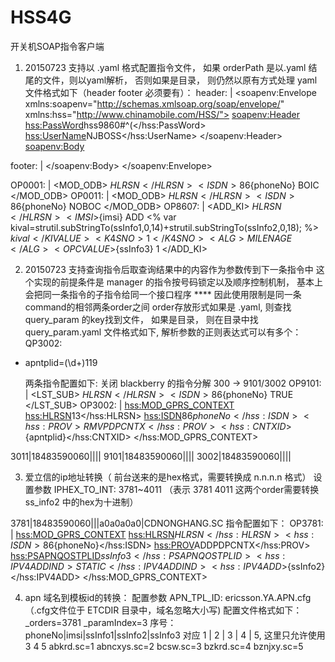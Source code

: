 # HSS4G

开关机SOAP指令客户端

 1. 20150723 支持以 .yaml 格式配置指令文件， 如果 orderPath 是以.yaml 结尾的文件，则以yaml解析， 
 			否则如果是目录， 则仍然以原有方式处理
    yaml 文件格式如下（header footer 必须要有）：
header: |
  <soapenv:Envelope xmlns:soapenv="http://schemas.xmlsoap.org/soap/envelope/" xmlns:hss="http://www.chinamobile.com/HSS/">
   <soapenv:Header>
    <hss:PassWord>hss9860#^(</hss:PassWord>
    <hss:UserName>NJBOSS</hss:UserName>
   </soapenv:Header>
  <soapenv:Body>
  
footer: |
  </soapenv:Body>
  </soapenv:Envelope>

OP0001: |
  <MOD_ODB>
  <HLRSN>${HLRSN}</HLRSN>
  <ISDN>86${phoneNo}</ISDN>
  <ODBOC>BOIC</ODBOC>
  </MOD_ODB>
OP0011: |
  <MOD_ODB>
  <HLRSN>${HLRSN}</HLRSN>
  <ISDN>86${phoneNo}</ISDN>
  <ODBOC>NOBOC</ODBOC>
  </MOD_ODB>
OP8607: |
  <ADD_KI>
  <HLRSN>${HLRSN}</HLRSN>
  <IMSI>${imsi}</IMSI>
  <OPERTYPE>ADD</OPERTYPE>
  <% var kival=strutil.subStringTo(ssInfo1,0,14)+strutil.subStringTo(ssInfo2,0,18); %>
  <KIVALUE>${kival}</KIVALUE>
  <K4SNO>1</K4SNO>
  <ALG>MILENAGE</ALG>
  <OPCVALUE>${ssInfo3}</OPCVALUE>
  <AMFSNO>1</AMFSNO>
  </ADD_KI>
  
    
    
 2. 20150723 支持查询指令后取查询结果中的内容作为参数传到下一条指令中
      这个实现的前提条件是 manager 的指令按号码锁定以及顺序控制机制， 基本上会把同一条指令的子指令给同一个接口程序
    **** 因此使用限制是同一条command的相邻两条order之间
   order存放形式如果是 .yaml, 则查找 query_param 的key找到文件， 如果是目录， 则在目录中找query_param.yaml
   文件格式如下, 解析参数的正则表达式可以有多个：
QP3002: 
 - apntplid=<Group><CNTXID>(\d+)</CNTXID><QOSTPLID>119</QOSTPLID>
     
     两条指令配置如下:  关闭 blackberry 的指令分解 300 -> 9101/3002
OP9101: |
  <LST_SUB>
  <HLRSN>${HLRSN}</HLRSN>
  <ISDN>86${phoneNo}</ISDN>
  <DETAIL>TRUE</DETAIL>
  </LST_SUB>
OP3002: |
  <hss:MOD_GPRS_CONTEXT>
  <hss:HLRSN>13</hss:HLRSN>
  <hss:ISDN>86${phoneNo}</hss:ISDN>
  <hss:PROV>RMVPDPCNTX</hss:PROV>
  <hss:CNTXID>${apntplid}</hss:CNTXID>
  </hss:MOD_GPRS_CONTEXT>

3011|18483590060||||
9101|18483590060||||
3002|18483590060||||


 3. 爱立信的ip地址转换（ 前台送来的是hex格式，需要转换成 n.n.n.n 格式）
   设置参数 IPHEX_TO_INT: 3781~4011    （表示 3781 4011 这两个order需要转换 ss_info2 中的hex为十进制）
 
   3781|18483590060|||a0a0a0a0|CDNONGHANG.SC
指令配置如下：
OP3781: |
  <hss:MOD_GPRS_CONTEXT>
  <hss:HLRSN>${HLRSN}</hss:HLRSN>
  <hss:ISDN>86${phoneNo}</hss:ISDN>
  <hss:PROV>ADDPDPCNTX</hss:PROV>
  <hss:PSAPNQOSTPLID>${ssInfo3}</hss:PSAPNQOSTPLID>
  <hss:IPV4ADDIND>STATIC</hss:IPV4ADDIND>
  <hss:IPV4ADD>${ssInfo2}</hss:IPV4ADD>
  </hss:MOD_GPRS_CONTEXT>
    
 4. apn 域名到模板id的转换：
   配置参数 APN_TPL_ID: ericsson.YA.APN.cfg  （.cfg文件位于 ETCDIR 目录中，域名忽略大小写)
配置文件格式如下：
_orders=3781
_paramIndex=3               序号： phoneNo|imsi|ssInfo1|ssInfo2|ssInfo3  对应 1 | 2 | 3 | 4 | 5, 这里只允许使用 3 4 5
abkrd.sc=1
abncxys.sc=2
bcsw.sc=3
bzkrd.sc=4
bznjxy.sc=5  
